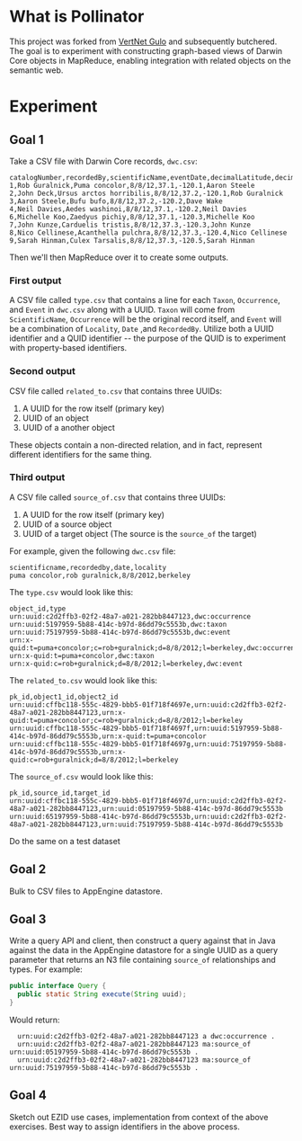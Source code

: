 # What is Pollinator

This project was forked from [VertNet Gulo](https://github.com/VertNet/gulo) and subsequently butchered. The goal is to experiment with constructing graph-based views of Darwin Core objects in MapReduce, enabling integration with related objects on the semantic web.

# Experiment

## Goal 1

Take a CSV file with Darwin Core records, `dwc.csv`:

```
catalogNumber,recordedBy,scientificName,eventDate,decimalLatitude,decimalLongitude,identifiedBy
1,Rob Guralnick,Puma concolor,8/8/12,37.1,-120.1,Aaron Steele
2,John Deck,Ursus arctos horribilis,8/8/12,37.2,-120.1,Rob Guralnick
3,Aaron Steele,Bufu bufo,8/8/12,37.2,-120.2,Dave Wake
4,Neil Davies,Aedes washinoi,8/8/12,37.1,-120.2,Neil Davies
6,Michelle Koo,Zaedyus pichiy,8/8/12,37.1,-120.3,Michelle Koo
7,John Kunze,Carduelis tristis,8/8/12,37.3,-120.3,John Kunze
8,Nico Cellinese,Acanthella pulchra,8/8/12,37.3,-120.4,Nico Cellinese
9,Sarah Hinman,Culex Tarsalis,8/8/12,37.3,-120.5,Sarah Hinman
```

Then we'll then MapReduce over it to create some outputs.

### First output

A CSV file called `type.csv` that contains a line for each `Taxon`, `Occurrence`, and `Event` in `dwc.csv` along with a UUID. `Taxon` will come from `ScientificName`, `Occurrence` will be the original record itself, and `Event` will be a combination of `Locality`, `Date` ,and `RecordedBy`.  Utilize both a UUID identifier and a QUID identifier -- the purpose of the QUID is to experiment with property-based identifiers.

### Second output

CSV file called `related_to.csv` that contains three UUIDs: 

1. A UUID for the row itself (primary key)
2. UUID of an object
3. UUID of a another object

These objects contain a non-directed relation, and in fact, represent different identifiers for the same thing.  

### Third output

A CSV file called `source_of.csv` that contains three UUIDs: 

1. A UUID for the row itself (primary key)
2. UUID of a source object
3. UUID of a target object (The source is the `source_of` the target)

For example, given the following `dwc.csv` file:

```
scientificname,recordedby,date,locality
puma concolor,rob guralnick,8/8/2012,berkeley
```

The `type.csv` would look like this:

```
object_id,type 
urn:uuid:c2d2ffb3-02f2-48a7-a021-282bb8447123,dwc:occurrence
urn:uuid:5197959-5b88-414c-b97d-86dd79c5553b,dwc:taxon
urn:uuid:75197959-5b88-414c-b97d-86dd79c5553b,dwc:event
urn:x-quid:t=puma+concolor;c=rob+guralnick;d=8/8/2012;l=berkeley,dwc:occurrence
urn:x-quid:t=puma+concolor,dwc:taxon
urn:x-quid:c=rob+guralnick;d=8/8/2012;l=berkeley,dwc:event

```

The `related_to.csv` would look like this:

```
pk_id,object1_id,object2_id 
urn:uuid:cffbc118-555c-4829-bbb5-01f718f4697e,urn:uuid:c2d2ffb3-02f2-48a7-a021-282bb8447123,urn:x-quid:t=puma+concolor;c=rob+guralnick;d=8/8/2012;l=berkeley
urn:uuid:cffbc118-555c-4829-bbb5-01f718f4697f,urn:uuid:5197959-5b88-414c-b97d-86dd79c5553b,urn:x-quid:t=puma+concolor
urn:uuid:cffbc118-555c-4829-bbb5-01f718f4697g,urn:uuid:75197959-5b88-414c-b97d-86dd79c5553b,urn:x-quid:c=rob+guralnick;d=8/8/2012;l=berkeley
```

The `source_of.csv` would look like this:

```
pk_id,source_id,target_id
urn:uuid:cffbc118-555c-4829-bbb5-01f718f4697d,urn:uuid:c2d2ffb3-02f2-48a7-a021-282bb8447123,urn:uuid:05197959-5b88-414c-b97d-86dd79c5553b
urn:uuid:65197959-5b88-414c-b97d-86dd79c5553b,urn:uuid:c2d2ffb3-02f2-48a7-a021-282bb8447123,urn:uuid:75197959-5b88-414c-b97d-86dd79c5553b
```

Do the same on a test dataset

## Goal 2

Bulk to CSV files to AppEngine datastore.

## Goal 3

Write a query API and client, then construct a query against that in Java against the data in the AppEngine datastore for a single UUID as a query parameter that returns an N3 file containing `source_of` relationships and types.  For example:

```java
public interface Query {
  public static String execute(String uuid);
}
```


Would return:
```
  urn:uuid:c2d2ffb3-02f2-48a7-a021-282bb8447123 a dwc:occurrence .
  urn:uuid:c2d2ffb3-02f2-48a7-a021-282bb8447123 ma:source_of urn:uuid:05197959-5b88-414c-b97d-86dd79c5553b .
  urn:uuid:c2d2ffb3-02f2-48a7-a021-282bb8447123 ma:source_of urn:uuid:75197959-5b88-414c-b97d-86dd79c5553b .
```
## Goal 4

Sketch out EZID use cases, implementation from context of the above exercises.  Best way to assign identifiers in the above process.

